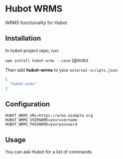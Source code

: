 # Hubot WRMS

WRMS functionality for Hubot

## Installation

In hubot project repo, run:

`npm install hubot-wrms --save` (@todo)

Then add **hubot-wrms** to your `external-scripts.json`:

```json
[
  "hubot-wrms"
]
```

## Configuration

    HUBOT_WRMS_URL=https://wrms.example.org
    HUBOT_WRMS_USERNAME=yourusername
    HUBOT_WRMS_PASSWORD=yourpassword

## Usage

You can ask Hubot for a list of commands.
